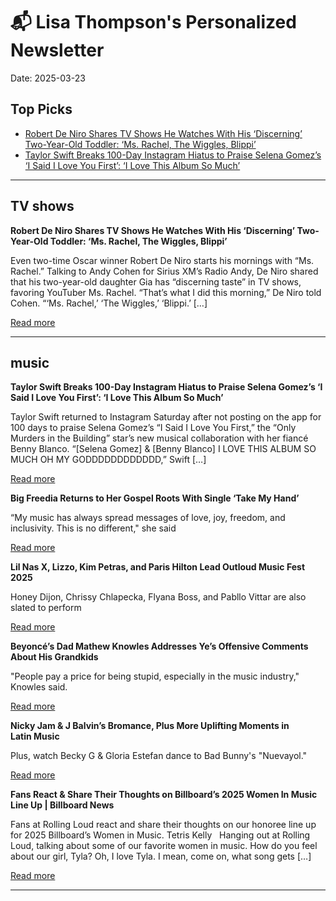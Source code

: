 # 📬 Lisa Thompson's Personalized Newsletter

Date: 2025-03-23

## Top Picks
- [Robert De Niro Shares TV Shows He Watches With His ‘Discerning’ Two-Year-Old Toddler: ‘Ms. Rachel, The Wiggles, Blippi’](https://variety.com/2025/tv/people-news/robert-de-niro-kids-tv-shows-ms-rachel-1236345738/)
- [Taylor Swift Breaks 100-Day Instagram Hiatus to Praise Selena Gomez’s ‘I Said I Love You First’: ‘I Love This Album So Much’](https://variety.com/2025/music/news/taylor-swift-praise-selena-gomez-i-said-i-love-you-first-1236345773/)

---

## TV shows
**Robert De Niro Shares TV Shows He Watches With His ‘Discerning’ Two-Year-Old Toddler: ‘Ms. Rachel, The Wiggles, Blippi’**

Even two-time Oscar winner Robert De Niro starts his mornings with &#8220;Ms. Rachel.&#8221; Talking to Andy Cohen for Sirius XM&#8217;s Radio Andy, De Niro shared that his two-year-old daughter Gia has &#8220;discerning taste&#8221; in TV shows, favoring YouTuber Ms. Rachel. &#8220;That&#8217;s what I did this morning,&#8221; De Niro told Cohen. &#8220;&#8216;Ms. Rachel,&#8217; &#8216;The Wiggles,&#8217; &#8216;Blippi.&#8217; [&#8230;]

[Read more](https://variety.com/2025/tv/people-news/robert-de-niro-kids-tv-shows-ms-rachel-1236345738/)


---

## music
**Taylor Swift Breaks 100-Day Instagram Hiatus to Praise Selena Gomez’s ‘I Said I Love You First’: ‘I Love This Album So Much’**

Taylor Swift returned to Instagram Saturday after not posting on the app for 100 days to praise Selena Gomez&#8217;s &#8220;I Said I Love You First,&#8221; the &#8220;Only Murders in the Building&#8221; star&#8217;s new musical collaboration with her fiancé Benny Blanco. &#8220;[Selena Gomez] &#38; [Benny Blanco] I LOVE THIS ALBUM SO MUCH OH MY GODDDDDDDDDDDD,&#8221; Swift [&#8230;]

[Read more](https://variety.com/2025/music/news/taylor-swift-praise-selena-gomez-i-said-i-love-you-first-1236345773/)

**Big Freedia Returns to Her Gospel Roots With Single ‘Take My Hand’**

“My music has always spread messages of love, joy, freedom, and inclusivity. This is no different," she said

[Read more](https://www.rollingstone.com/music/music-news/big-freedia-drops-gospel-single-take-my-hand-1235301129/)

**Lil Nas X, Lizzo, Kim Petras, and Paris Hilton Lead Outloud Music Fest 2025**

Honey Dijon, Chrissy Chlapecka, Flyana Boss, and Pabllo Vittar are also slated to perform

[Read more](https://www.rollingstone.com/music/music-news/lizzo-lil-nas-x-outloud-music-fest-2025-1235282496/)

**Beyoncé’s Dad Mathew Knowles Addresses Ye’s Offensive Comments About His Grandkids**

"People pay a price for being stupid, especially in the music industry," Knowles said.

[Read more](https://www.billboard.com/music/music-news/beyonce-dad-mathew-knowles-kanye-west-grandkids-comments-1235929330/)

**Nicky Jam & J Balvin’s Bromance, Plus More Uplifting Moments in Latin Music**

Plus, watch Becky G &#38; Gloria Estefan dance to Bad Bunny's "Nuevayol."

[Read more](https://www.billboard.com/music/latin/best-latin-music-news-j-balvin-nicky-jam-becky-g-1235927787/)

**Fans React & Share Their Thoughts on Billboard’s 2025 Women In Music Line Up | Billboard News**

Fans at Rolling Loud react and share their thoughts on our honoree line up for 2025 Billboard&#8217;s Women in Music. Tetris Kelly&#160;&#160; Hanging out at Rolling Loud, talking about some of our favorite women in music. How do you feel about our girl, Tyla? Oh, I love Tyla. I mean, come on, what song gets [&#8230;]

[Read more](https://www.billboard.com/video/fans-react-to-billboards-2025-women-in-music-line-up/)


---

